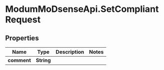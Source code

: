 # ModumMoDsenseApi.SetCompliantRequest

## Properties

Name | Type | Description | Notes
------------ | ------------- | ------------- | -------------
**comment** | **String** |  | 


